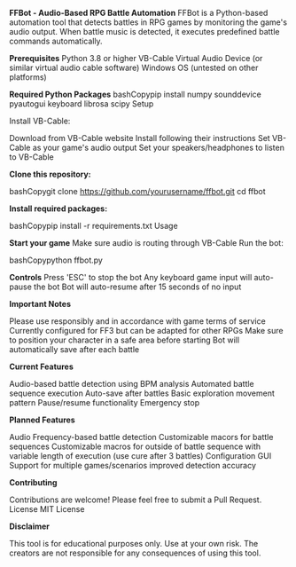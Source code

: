 **FFBot - Audio-Based RPG Battle Automation**
FFBot is a Python-based automation tool that detects battles in RPG games by monitoring the game's audio output. When battle music is detected, it executes predefined battle commands automatically.

**Prerequisites**
Python 3.8 or higher
VB-Cable Virtual Audio Device (or similar virtual audio cable software)
Windows OS (untested on other platforms)

**Required Python Packages**
bashCopypip install numpy sounddevice pyautogui keyboard librosa scipy
Setup

Install VB-Cable:

Download from VB-Cable website
Install following their instructions
Set VB-Cable as your game's audio output
Set your speakers/headphones to listen to VB-Cable


**Clone this repository:**

bashCopygit clone https://github.com/yourusername/ffbot.git
cd ffbot

**Install required packages:**

bashCopypip install -r requirements.txt
Usage

**Start your game**
Make sure audio is routing through VB-Cable
Run the bot:

bashCopypython ffbot.py

**Controls**
Press 'ESC' to stop the bot
Any keyboard game input will auto-pause the bot
Bot will auto-resume after 15 seconds of no input

**Important Notes**

Please use responsibly and in accordance with game terms of service
Currently configured for FF3 but can be adapted for other RPGs
Make sure to position your character in a safe area before starting
Bot will automatically save after each battle

**Current Features**

Audio-based battle detection using BPM analysis
Automated battle sequence execution
Auto-save after battles
Basic exploration movement pattern
Pause/resume functionality
Emergency stop

**Planned Features**

Audio Frequency-based battle detection
Customizable macors for battle sequences
Customizable macros for outside of battle sequence with variable length of execution (use cure after 3 battles)
Configuration GUI
Support for multiple games/scenarios
improved detection accuracy

**Contributing**

Contributions are welcome! Please feel free to submit a Pull Request.
License
MIT License

**Disclaimer**

This tool is for educational purposes only. Use at your own risk. The creators are not responsible for any consequences of using this tool.
